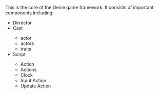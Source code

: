 This is the core of the Genie game framework. It consists of important components including: <br>
<ul>
    <li> Dirrector</li>
    <li> Cast </li>
    <ul>
        <li>actor</li>
        <li>actors</li>
        <li>traits</li>
    </ul>
    <li> Script </li>
    <ul>
        <li> Action </li>
        <li> Actions </li>
        <li> Clock </li>
        <li> Input Action </li>
        <li> Update Action </li>
    </ul>
</ul>